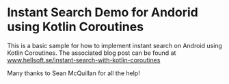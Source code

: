 # Instant Search Demo for Andorid using Kotlin Coroutines

This is a basic sample for how to implement instant search on Android using Kotlin Coroutines. The associated blog post can be found at www.hellsoft.se/instant-search-with-kotlin-coroutines

Many thanks to Sean McQuillan for all the help!
